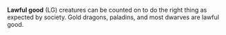 **Lawful good** (LG) creatures can be counted on to do the right thing as expected by society. Gold dragons, paladins, and most dwarves are lawful good.
